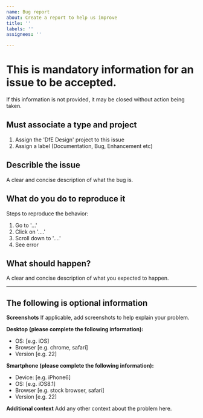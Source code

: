 ```yaml
---
name: Bug report
about: Create a report to help us improve
title: ''
labels: ''
assignees: ''

---
```


# This is mandatory information for an issue to be accepted.

If this information is not provided, it may be closed without action being taken.

## Must associate a type and project

1. Assign the 'DfE Design' project to this issue
2. Assign a label (Documentation, Bug, Enhancement etc)

## Describle the issue
A clear and concise description of what the bug is.

## What do you do to reproduce it
Steps to reproduce the behavior:
1. Go to '...'
2. Click on '....'
3. Scroll down to '....'
4. See error

## What should happen?
A clear and concise description of what you expected to happen.

------

## The following is optional information

**Screenshots**
If applicable, add screenshots to help explain your problem.

**Desktop (please complete the following information):**
 - OS: [e.g. iOS]
 - Browser [e.g. chrome, safari]
 - Version [e.g. 22]

**Smartphone (please complete the following information):**
 - Device: [e.g. iPhone6]
 - OS: [e.g. iOS8.1]
 - Browser [e.g. stock browser, safari]
 - Version [e.g. 22]

**Additional context**
Add any other context about the problem here.
